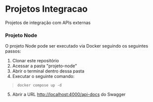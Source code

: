 # Projetos Integracao
Projetos de integração com APIs externas

### Projeto Node

O projeto Node pode ser executado via Docker seguindo os seguintes passos:

1. Clonar este repositório
2. Acessar a pasta "projeto-node"
3. Abrir o terminal dentro dessa pasta
4. Executar o seguinte comando:
> `docker compose up -d`
5. Abrir a URL [http://localhost:4000/api-docs](http://localhost:4000/api-docs) do Swagger